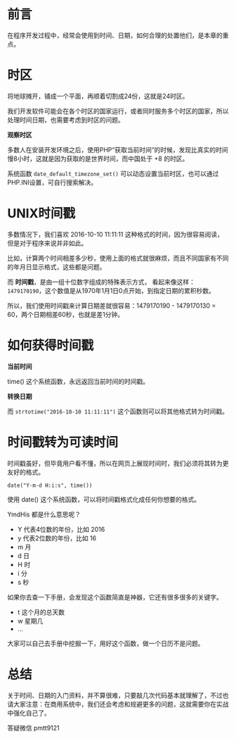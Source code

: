# 前言

在程序开发过程中，经常会使用到时间、日期，如何合理的处置他们，是本章的重点。

# 时区

将地球摊开，铺成一个平面，再顺着切割成24份，这就是24时区。

我们开发软件可能会在各个时区的国家运行，或者同时服务多个时区的国家，所以处理时间日期，也需要考虑到时区的问题。

**观察时区**

多数人在安装开发环境之后，使用PHP“获取当前时间”的时候，发现比真实的时间慢8小时，这就是因为获取的是世界时间，而中国处于 +8 的时区。

系统函数 ```date_default_timezone_set()``` 可以动态设置当前时区，也可以通过PHP.INI设置，可自行搜索解决。

# UNIX时间戳

多数情况下，我们喜欢 2016-10-10 11:11:11 这种格式的时间，因为很容易阅读，但是对于程序来说并非如此。

比如，计算两个时间相差多少秒，使用上面的格式就很麻烦，而且不同国家有不同的年月日显示格式，这些都是问题。

而 **时间戳**，是由一组十位数字组成的特殊表示方式， 看起来像这样：```1479170190```，这个数值是从1970年1月1日0点开始，到指定日期的累积秒数。

所以，我们使用时间戳来计算日期差就很容易：1479170190 - 1479170130 = 60，两个日期相差60秒，也就是差1分钟。

# 如何获得时间戳

**当前时间**

time() 这个系统函数，永远返回当前时间的时间戳。

**转换日期**  

而 ```strtotime("2016-10-10 11:11:11")```  这个函数则可以将其他格式转为时间戳。

# 时间戳转为可读时间

时间戳虽好，但毕竟用户看不懂，所以在网页上展现时间时，我们必须将其转为更友好的格式。

```
date("Y-m-d H:i:s", time())
```

使用 date() 这个系统函数，可以将时间戳格式化成任何你想要的格式。

YmdHis 都是什么意思呢？

- Y 代表4位数的年份，比如 2016
- y 代表2位数的年份，比如 16
- m 月
- d 日
- H 时
- i 分
- s 秒

如果你去查一下手册，会发现这个函数简直是神器，它还有很多很多的关键字。

- t 这个月的总天数
- w 星期几
- ...

大家可以自己去手册中挖掘一下，用好这个函数，做一个日历不是问题。

# 总结

关于时间、日期的入门资料，并不算很难，只要敲几次代码基本就理解了，不过也请大家注意：在商用系统中，我们还会考虑和规避更多的问题，这就需要你在实战中强化自己了。

答疑微信 pmtt9121

